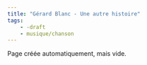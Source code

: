 ```yaml
---
title: "Gérard Blanc - Une autre histoire"
tags:
    - -draft
    - musique/chanson
---
```


Page créée automatiquement, mais vide.
